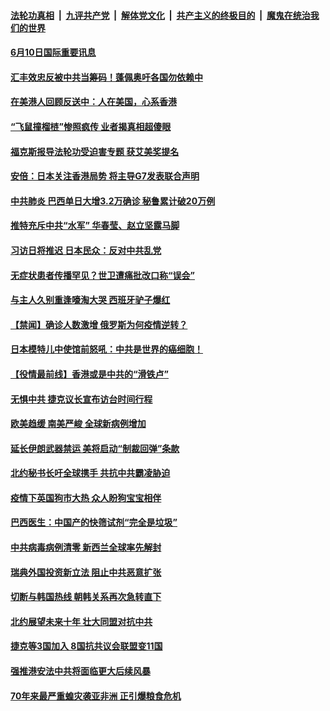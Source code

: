 ####  [法轮功真相](../../../../basic/blob/master/README.md?t=06102301) &nbsp;|&nbsp; [九评共产党](../../../../9ping.md/blob/master/README.md?t=06102301) &nbsp;|&nbsp; [解体党文化](../../../../jtdwh.md/blob/master/README.md?t=06102301)  &nbsp;|&nbsp; [共产主义的终极目的](../../../../gczydzjmd.md/blob/master/README.md?t=06102301) &nbsp;|&nbsp; [魔鬼在统治我们的世界](../../../../mgztzwmdsj.md/blob/master/README.md?t=06102301) 


#### [6月10日国际重要讯息](../pages/prog202/a102867461.md?t=06102301) 

#### [汇丰效忠反被中共当筹码！蓬佩奥吁各国勿依赖中](../pages/prog202/a102867465.md?t=06102301) 

#### [在美港人回顾反送中：人在美国，心系香港](../pages/prog202/a102867447.md?t=06102301) 

#### [“飞鼠撞榴梿”惨照疯传 业者揭真相超傻眼](../pages/prog202/a102867406.md?t=06102301) 

#### [福克斯报导法轮功受迫害专题 获艾美奖提名](../pages/prog202/a102867439.md?t=06102301) 

#### [安倍：日本关注香港局势 将主导G7发表联合声明](../pages/prog202/a102867415.md?t=06102301) 

#### [中共肺炎 巴西单日大增3.2万确诊 秘鲁累计破20万例](../pages/prog202/a102867392.md?t=06102301) 

#### [推特充斥中共“水军” 华春莹、赵立坚露马脚](../pages/prog202/a102867357.md?t=06102301) 

#### [习访日将推迟 日本民众：反对中共乱党](../pages/prog202/a102866868.md?t=06102301) 

#### [无症状患者传播罕见？世卫遭痛批改口称“误会”](../pages/prog202/a102867323.md?t=06102301) 

#### [与主人久别重逢嚎淘大哭 西班牙驴子爆红](../pages/prog202/a102866801.md?t=06102301) 

#### [【禁闻】确诊人数激增 俄罗斯为何疫情逆转？](../pages/prog202/a102867014.md?t=06102301) 

#### [日本模特儿中使馆前怒吼：中共是世界的癌细胞！](../pages/prog202/a102867229.md?t=06102301) 


#### [【役情最前线】香港或是中共的“滑铁卢”](../pages/prog202/a102867177.md?t=06102301) 

#### [无惧中共 捷克议长宣布访台时间行程](../pages/prog202/a102867151.md?t=06102301) 

#### [欧美趋缓 南美严峻 全球新病例增加](../pages/prog202/a102866949.md?t=06102301) 

#### [延长伊朗武器禁运  美将启动“制裁回弹”条款](../pages/prog202/a102867121.md?t=06102301) 

#### [北约秘书长吁全球携手 共抗中共霸凌胁迫](../pages/prog202/a102867083.md?t=06102301) 

#### [疫情下英国狗市大热 众人盼狗宝宝相伴](../pages/prog202/a102867093.md?t=06102301) 

#### [巴西医生：中国产的快筛试剂“完全是垃圾”](../pages/prog202/a102867028.md?t=06102301) 

#### [中共病毒病例清零 新西兰全球率先解封](../pages/prog202/a102867056.md?t=06102301) 

#### [瑞典外国投资新立法 阻止中共恶意扩张](../pages/prog202/a102867022.md?t=06102301) 

#### [切断与韩国热线 朝韩关系再次急转直下](../pages/prog202/a102866944.md?t=06102301) 

#### [北约展望未来十年 壮大同盟对抗中共](../pages/prog202/a102866961.md?t=06102301) 

#### [捷克等3国加入 8国抗共议会联盟变11国](../pages/prog202/a102866908.md?t=06102301) 

#### [强推港安法中共将面临更大后续风暴](../pages/prog202/a102866864.md?t=06102301) 


#### [70年来最严重蝗灾袭亚非洲 正引爆粮食危机](../pages/prog202/a102866735.md?t=06102301) 

